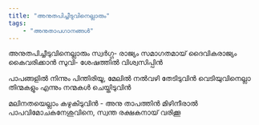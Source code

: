 ```yaml
---
title: "അനുതപിച്ചീടുവിനെല്ലാരും"
tags:
    - "അനുതാപഗാനങ്ങൾ"
---
```

അനുതപിച്ചീടുവിനെല്ലാരും സ്വര്‍ഗ്ഗ-
രാജ്യം സമാഗതമായ്‌
ദൈവികരാജ്യം കൈവരിക്കാന്‍ സുവി-
ശേഷത്തില്‍ വിശ്വസിപ്പിൻ

പാപങ്ങളില്‍ നിന്നും പിന്തിരിയൂ, മേലില്‍
നല്‍വഴി തേടിടുവിന്‍
വെടിയുവിനെല്ലാ തിന്മകളും എന്നും
നന്മകൾ ചെയ്തിടുവിന്‍

മലിനതയെല്ലാം കഴുകിടുവിന്‍ - അനു
താപത്തിന്‍ മിഴിനീരാല്‍
പാപവിമോചകനേശുവിനെ, സ്വന്ത
രക്ഷകനായ്‌ വരിക്കൂ
